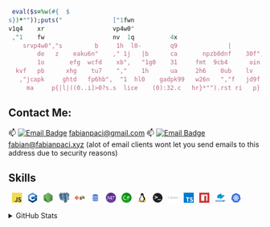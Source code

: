 ```ruby
 eval($s=%w(#{  $                                                     
s})*""));puts("              ["1fwn                                     
v1q4    xr                   vp4w0"                                     
 ,"1    fw                   nv  1q          4x                           /
    srvp4w0","s         b     1h  l0-        q9              |            1  
        de   z    eaku6n"    ," 1j   |b      ca       npzb0dnf    30f","1hu9  
        1o       efg  wcfd    xb",   "1g0    31     fmt  9cb4      oin       g03 
  kvf   pb      xhg    tu7    ","    1h      ua     2h6    0ub    lv        v" 
   ,"jcapk     ghtd   fp6hb",  "1  hl0    gadpk99   w26n   ","f   jd9f        "].
     ma     p{|l|((0..i]>0?s.s  lice    (0):32.c   hr}*"").rst ri   p}   ))*"")
```


## Contact Me:

📫 [![Email Badge](https://img.shields.io/badge/Email-inbox-red)](fabianpaci@gmail.com) fabianpaci@gmail.com
📫 [![Email Badge](https://img.shields.io/badge/Email-inbox-red)](fabian@fabianpaci.xyz) fabian@fabianpaci.xyz (alot of email clients wont let you send emails to this address due to security reasons)

## Skills

<code> <img
height="20"
    src="https://raw.githubusercontent.com/github/explore/80688e429a7d4ef2fca1e82350fe8e3517d3494d/topics/javascript/javascript.png" /></code>
<code> <img
height="20"
    src="https://raw.githubusercontent.com/github/explore/80688e429a7d4ef2fca1e82350fe8e3517d3494d/topics/cpp/cpp.png" /></code>
<code> <img
height="20"
    src="https://raw.githubusercontent.com/github/explore/80688e429a7d4ef2fca1e82350fe8e3517d3494d/topics/nodejs/nodejs.png" /></code>
<code> <img
height="20"
    src="https://raw.githubusercontent.com/github/explore/80688e429a7d4ef2fca1e82350fe8e3517d3494d/topics/postgresql/postgresql.png" /></code>
<code> <img
height="20"
    src="https://raw.githubusercontent.com/github/explore/80688e429a7d4ef2fca1e82350fe8e3517d3494d/topics/git/git.png" /></code>
<code> <img
height="20"
    src="https://raw.githubusercontent.com/github/explore/80688e429a7d4ef2fca1e82350fe8e3517d3494d/topics/sql/sql.png" /></code>
<code> <img
height="20"
    src="https://raw.githubusercontent.com/github/explore/80688e429a7d4ef2fca1e82350fe8e3517d3494d/topics/dotnet/dotnet.png" /></code>
<code> <img
height="20"
    src="https://raw.githubusercontent.com/github/explore/80688e429a7d4ef2fca1e82350fe8e3517d3494d/topics/csharp/csharp.png" /></code>
<code> <img
height="20"
    src="https://raw.githubusercontent.com/github/explore/80688e429a7d4ef2fca1e82350fe8e3517d3494d/topics/linux/linux.png" /></code>
<code> <img
height="20"
    src="https://raw.githubusercontent.com/github/explore/80688e429a7d4ef2fca1e82350fe8e3517d3494d/topics/terminal/terminal.png" /></code>
<code> <img
height="20"
 src="https://raw.githubusercontent.com/github/explore/80688e429a7d4ef2fca1e82350fe8e3517d3494d/topics/express/express.png" /></code>
<code> <img
height="20"
 src="https://raw.githubusercontent.com/github/explore/80688e429a7d4ef2fca1e82350fe8e3517d3494d/topics/typescript/typescript.png" /></code>
<code> <img
 height="20"
 src="https://raw.githubusercontent.com/github/explore/80688e429a7d4ef2fca1e82350fe8e3517d3494d/topics/npm/npm.png" /></code>
<code> <img
 height="20"
 src="https://raw.githubusercontent.com/github/explore/80688e429a7d4ef2fca1e82350fe8e3517d3494d/topics/docker/docker.png" /></code>
 <code>
<img
 height="20"
 src="https://raw.githubusercontent.com/github/explore/80688e429a7d4ef2fca1e82350fe8e3517d3494d/topics/kubernetes/kubernetes.png" /></code>

<details>
  <summary>GitHub Stats</summary>

![GitHub Stats]
![GitHub languages]

</details>

[github stats]: https://github-readme-stats.vercel.app/api/top-langs/?username=fabianpaci
[github languages]: https://github-readme-stats.vercel.app/api?username=Fabianpaci&show_icons=true&theme=dracula
